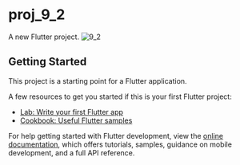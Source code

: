 # proj_9_2

A new Flutter project.
![9_2](https://user-images.githubusercontent.com/130687844/237021915-728e8bb7-ed20-4ad3-bb4d-46b832ebc1a4.png)

## Getting Started

This project is a starting point for a Flutter application.

A few resources to get you started if this is your first Flutter project:

- [Lab: Write your first Flutter app](https://docs.flutter.dev/get-started/codelab)
- [Cookbook: Useful Flutter samples](https://docs.flutter.dev/cookbook)

For help getting started with Flutter development, view the
[online documentation](https://docs.flutter.dev/), which offers tutorials,
samples, guidance on mobile development, and a full API reference.
